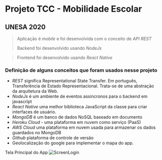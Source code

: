 # Projeto TCC - Mobilidade Escolar 
## UNESA 2020

> Aplicação é *mobile* e foi desenvolvida com o conceito de *API REST* 
>
> Backend foi desenvolvido usando *NodeJs*

> Frontend foi desenvolvido usando *React Native*
>

### Definição de alguns conceitos que foram usados nesse projeto

- *REST* significa Representational State Transfer. Em português, Transferência de Estado Representacional. Trata-se de uma abstração da arquitetura da Web.
- *NodeJs*  é um ambiente de eventos assincronos para o backend em javascript
- *React Native* uma melhor biblioteca JavaScript da classe para criar interfaces de usuário.
- *MongoDB* é um banco de dados NoSQL baseado em documento
- *Heroku Cloud* - uma plataforma em nuvem como serviço (PaaS)
- *AWS Cloud* uma plataforma em nuvem usada para armazenar os dados guardados no MongoDB
- *Github* plataforma de controle de versão
- Geolocalização do google para implementar o mapa do app.



Tela Principal do App
![ScreenLogin](https://raw.githubusercontent.com/Diguix/mobilidadeEscolar/master/Image/ScreenLogin.png)